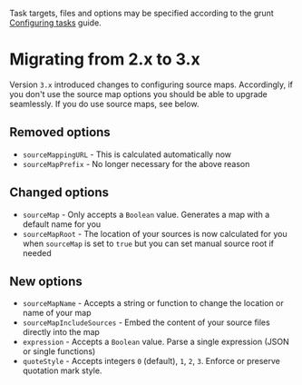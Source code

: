 Task targets, files and options may be specified according to the grunt [Configuring tasks](http://gruntjs.com/configuring-tasks) guide.

# Migrating from 2.x to 3.x

Version `3.x` introduced changes to configuring source maps. Accordingly, if you don't use the source map options you should be able to upgrade seamlessly. If you do use source maps, see below.

## Removed options

* `sourceMappingURL` - This is calculated automatically now
* `sourceMapPrefix` - No longer necessary for the above reason

## Changed options

* `sourceMap` - Only accepts a `Boolean` value. Generates a map with a default name for you
* `sourceMapRoot` - The location of your sources is now calculated for you when `sourceMap` is set to `true` but you can set manual source root if needed

## New options

* `sourceMapName` - Accepts a string or function to change the location or name of your map
* `sourceMapIncludeSources` - Embed the content of your source files directly into the map
* `expression` - Accepts a `Boolean` value. Parse a single expression (JSON or single functions)
* `quoteStyle` - Accepts integers `0` (default), `1`, `2`, `3`. Enforce or preserve quotation mark style.
